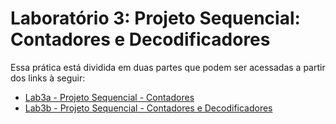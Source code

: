 # Laboratório 3: Projeto Sequencial: Contadores e Decodificadores

Essa prática está dividida em duas partes que podem ser acessadas a partir dos links à seguir:

- [Lab3a - Projeto Sequencial - Contadores](./spec-part-a.md)
- [Lab3b - Projeto Sequencial - Contadores e Decodificadores](./spec-part-b.md)
